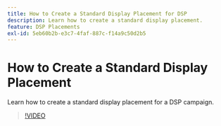 ```yaml
---
title: How to Create a Standard Display Placement for DSP
description: Learn how to create a standard display placement.
feature: DSP Placements
exl-id: 5eb60b2b-e3c7-4faf-887c-f14a9c50d2b5
---
```

# How to Create a Standard Display Placement

Learn how to create a standard display placement for a DSP campaign.

>[!VIDEO](https://video.tv.adobe.com/v/340454)
